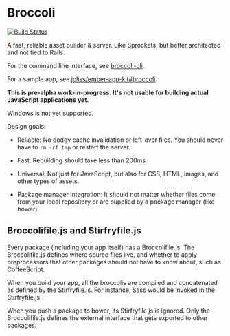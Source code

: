 # Broccoli

[![Build Status](https://travis-ci.org/joliss/broccoli.png?branch=master)](https://travis-ci.org/joliss/broccoli)

A fast, reliable asset builder & server. Like Sprockets, but better
architected and not tied to Rails.

For the command line interface, see [broccoli-cli](https://github.com/joliss/broccoli-cli).

For a sample app, see [joliss/ember-app-kit#broccoli](https://github.com/joliss/ember-app-kit/tree/broccoli).

**This is pre-alpha work-in-progress. It's not usable for building actual JavaScript applications yet.**

Windows is not yet supported.

Design goals:

* Reliable: No dodgy cache invalidation or left-over files. You should never
  have to `rm -rf tmp` or restart the server.

* Fast: Rebuilding should take less than 200ms.

* Universal: Not just for JavaScript, but also for CSS, HTML, images, and
  other types of assets.

* Package manager integration: It should not matter whether files come from
  your local repository or are supplied by a package manager (like bower).

## Broccolifile.js and Stirfryfile.js

Every package (including your app itself) has a Broccolifile.js. The
Broccolifile.js defines where source files live, and whether to apply
preprocessors that other packages should not have to know about, such as
CoffeeScript.

When you build your app, all the broccolis are compiled and concatenated as
defined by the Stirfryfile.js. For instance, Sass would be invoked in the
Stirfryfile.js.

When you push a package to bower, its Stirfryfile.js is ignored. Only the
Broccolifile.js defines the external interface that gets exported to other
packages.
